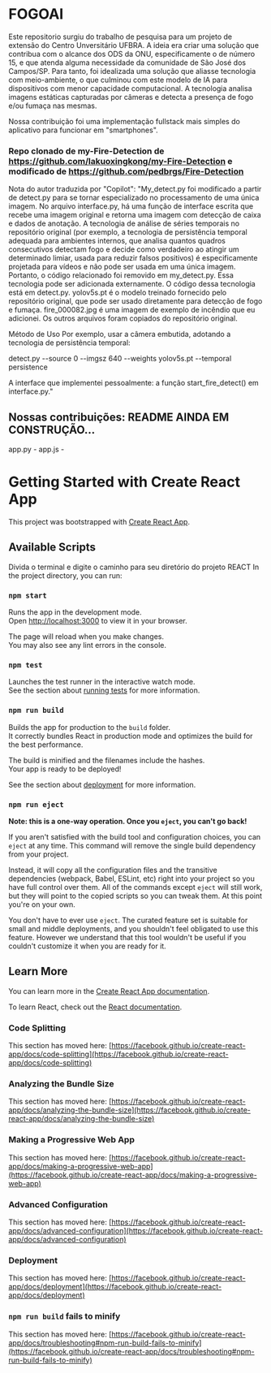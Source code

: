 # FOGOAI

Este repositorio surgiu do trabalho de pesquisa para um projeto de extensão do Centro Unversitário UFBRA. A ideia era criar uma solução que contribua com o alcance dos ODS da ONU, especificamente o de número 15, e que atenda alguma necessidade da comunidade de São José dos Campos/SP. Para tanto, foi idealizada uma solução que aliasse tecnologia com meio-ambiente, o que culminou com este modelo de IA para dispositivos com menor capacidade computacional. A tecnologia analisa imagens estáticas capturadas por câmeras e detecta a presença de fogo e/ou fumaça nas mesmas.

Nossa contribuição foi uma implementação fullstack mais simples do aplicativo para funcionar em "smartphones". 

### Repo clonado de my-Fire-Detection de https://github.com/lakuoxingkong/my-Fire-Detection e modificado de https://github.com/pedbrgs/Fire-Detection
Nota do autor traduzida por "Copilot":
"My_detect.py foi modificado a partir de detect.py para se tornar especializado no processamento de uma única imagem.
No arquivo interface.py, há uma função de interface escrita que recebe uma imagem original e retorna uma imagem com detecção de caixa e dados de anotação. A tecnologia de análise de séries temporais no repositório original (por exemplo, a tecnologia de persistência temporal adequada para ambientes internos, que analisa quantos quadros consecutivos detectam fogo e decide como verdadeiro ao atingir um determinado limiar, usada para reduzir falsos positivos) é especificamente projetada para vídeos e não pode ser usada em uma única imagem. Portanto, o código relacionado foi removido em my_detect.py. Essa tecnologia pode ser adicionada externamente. O código dessa tecnologia está em detect.py.
yolov5s.pt é o modelo treinado fornecido pelo repositório original, que pode ser usado diretamente para detecção de fogo e fumaça.
fire_000082.jpg é uma imagem de exemplo de incêndio que eu adicionei.
Os outros arquivos foram copiados do repositório original.

Método de Uso
Por exemplo, usar a câmera embutida, adotando a tecnologia de persistência temporal:

detect.py --source 0 --imgsz 640 --weights yolov5s.pt  --temporal persistence

A interface que implementei pessoalmente: a função start_fire_detect() em interface.py."

## Nossas contribuições: README AINDA EM CONSTRUÇÃO...
app.py - 
app.js -


# Getting Started with Create React App

This project was bootstrapped with [Create React App](https://github.com/facebook/create-react-app).

## Available Scripts
Divida o terminal e digite o caminho para seu diretório do projeto REACT
In the project directory, you can run:

### `npm start`

Runs the app in the development mode.\
Open [http://localhost:3000](http://localhost:3000) to view it in your browser.

The page will reload when you make changes.\
You may also see any lint errors in the console.

### `npm test`

Launches the test runner in the interactive watch mode.\
See the section about [running tests](https://facebook.github.io/create-react-app/docs/running-tests) for more information.

### `npm run build`

Builds the app for production to the `build` folder.\
It correctly bundles React in production mode and optimizes the build for the best performance.

The build is minified and the filenames include the hashes.\
Your app is ready to be deployed!

See the section about [deployment](https://facebook.github.io/create-react-app/docs/deployment) for more information.

### `npm run eject`

**Note: this is a one-way operation. Once you `eject`, you can't go back!**

If you aren't satisfied with the build tool and configuration choices, you can `eject` at any time. This command will remove the single build dependency from your project.

Instead, it will copy all the configuration files and the transitive dependencies (webpack, Babel, ESLint, etc) right into your project so you have full control over them. All of the commands except `eject` will still work, but they will point to the copied scripts so you can tweak them. At this point you're on your own.

You don't have to ever use `eject`. The curated feature set is suitable for small and middle deployments, and you shouldn't feel obligated to use this feature. However we understand that this tool wouldn't be useful if you couldn't customize it when you are ready for it.

## Learn More

You can learn more in the [Create React App documentation](https://facebook.github.io/create-react-app/docs/getting-started).

To learn React, check out the [React documentation](https://reactjs.org/).

### Code Splitting

This section has moved here: [https://facebook.github.io/create-react-app/docs/code-splitting](https://facebook.github.io/create-react-app/docs/code-splitting)

### Analyzing the Bundle Size

This section has moved here: [https://facebook.github.io/create-react-app/docs/analyzing-the-bundle-size](https://facebook.github.io/create-react-app/docs/analyzing-the-bundle-size)

### Making a Progressive Web App

This section has moved here: [https://facebook.github.io/create-react-app/docs/making-a-progressive-web-app](https://facebook.github.io/create-react-app/docs/making-a-progressive-web-app)

### Advanced Configuration

This section has moved here: [https://facebook.github.io/create-react-app/docs/advanced-configuration](https://facebook.github.io/create-react-app/docs/advanced-configuration)

### Deployment

This section has moved here: [https://facebook.github.io/create-react-app/docs/deployment](https://facebook.github.io/create-react-app/docs/deployment)

### `npm run build` fails to minify

This section has moved here: [https://facebook.github.io/create-react-app/docs/troubleshooting#npm-run-build-fails-to-minify](https://facebook.github.io/create-react-app/docs/troubleshooting#npm-run-build-fails-to-minify) 